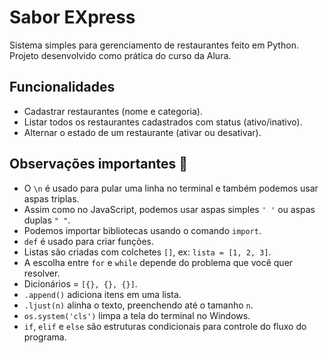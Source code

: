 # Sabor EXpress

Sistema simples para gerenciamento de restaurantes feito em Python.  
Projeto desenvolvido como prática do curso da Alura.

## Funcionalidades

- Cadastrar restaurantes (nome e categoria).  
- Listar todos os restaurantes cadastrados com status (ativo/inativo).  
- Alternar o estado de um restaurante (ativar ou desativar).  

## Observações importantes 📌

- O `\n` é usado para pular uma linha no terminal e também podemos usar aspas triplas.  
- Assim como no JavaScript, podemos usar aspas simples `' '` ou aspas duplas `" "`.  
- Podemos importar bibliotecas usando o comando `import`.  
- `def` é usado para criar funções.  
- Listas são criadas com colchetes `[]`, ex: `lista = [1, 2, 3]`.  
- A escolha entre `for` e `while` depende do problema que você quer resolver.  
- Dicionários = `[{}, {}, {}]`.
- `.append()` adiciona itens em uma lista.  
- `.ljust(n)` alinha o texto, preenchendo até o tamanho `n`.  
- `os.system('cls')` limpa a tela do terminal no Windows.  
- `if`, `elif` e `else` são estruturas condicionais para controle do fluxo do programa. 
